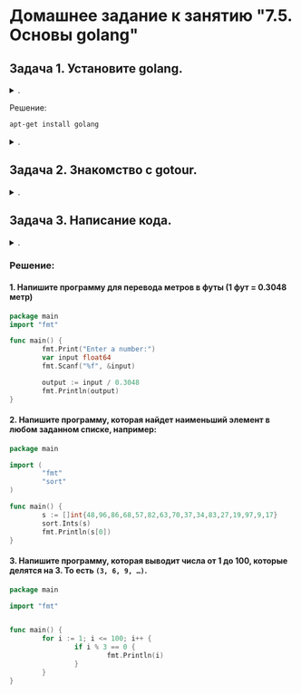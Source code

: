 # Домашнее задание к занятию "7.5. Основы golang"

## Задача 1. Установите golang.

<details><summary>.</summary>

> 1. Воспользуйтесь инструкций с официального сайта: [https://golang.org/](https://golang.org/).
> 2. Так же для тестирования кода можно использовать песочницу: [https://play.golang.org/](https://play.golang.org/).

</details>

Решение:

```bash
apt-get install golang
```

<details><summary>.</summary>

> 1. Воспользуйтесь инструкций с официального сайта: [https://golang.org/](https://golang.org/).
> 2. Так же для тестирования кода можно использовать песочницу: [https://play.golang.org/](https://play.golang.org/).

</details>

## Задача 2. Знакомство с gotour.

<details><summary>.</summary>

> У Golang есть обучающая интерактивная консоль [https://tour.golang.org/](https://tour.golang.org/).
> Рекомендуется изучить максимальное количество примеров. В консоли уже написан необходимый код,
> осталось только с ним ознакомиться и поэкспериментировать как написано в инструкции в левой части экрана.

</details>

## Задача 3. Написание кода. 

<details><summary>.</summary>

> Цель этого задания закрепить знания о базовом синтаксисе языка. Можно использовать редактор кода
> на своем компьютере, либо использовать песочницу: [https://play.golang.org/](https://play.golang.org/).
> 
> 
1. Напишите программу для перевода метров в футы (1 фут = 0.3048 метр). Можно запросить исходные данные
> у пользователя, а можно статически задать в коде.
>    Для взаимодействия с пользователем можно использовать функцию `Scanf`:
>   ```
>  package main
> 
>    import "fmt"
> 
>    func main() {
>       fmt.Print("Enter a number: ")
>      var input float64
>         fmt.Scanf("%f", &input)
> 
>        output := input * 2
> 
>        fmt.Println(output)
>   }
>  ```
> 
> 1 . Напишите программу, которая найдет наименьший элемент в любом заданном списке, например:
>   ```
>    x := []int{48,96,86,68,57,82,63,70,37,34,83,27,19,97,9,17,}
>     ```
> 1 . Напишите программу, которая выводит числа от 1 до 100, которые делятся на 3. То есть `(3, 6, 9, …)`.
>
 
</details>


### Решение: 

#### 1. Напишите программу для перевода метров в футы (1 фут = 0.3048 метр)

```go
package main
import "fmt"

func main() {
        fmt.Print("Enter a number:")
        var input float64
        fmt.Scanf("%f", &input)

        output := input / 0.3048
        fmt.Println(output)
}
```

#### 2. Напишите программу, которая найдет наименьший элемент в любом заданном списке, например:

```go
package main

import (
        "fmt"
        "sort"
)

func main() {
        s := []int{48,96,86,68,57,82,63,70,37,34,83,27,19,97,9,17}
        sort.Ints(s)
        fmt.Println(s[0])
}
```

#### 3. Напишите программу, которая выводит числа от 1 до 100, которые делятся на 3. То есть `(3, 6, 9, …)`.

```go
package main

import "fmt"


func main() {
        for i := 1; i <= 100; i++ {
                if i % 3 == 0 {
                        fmt.Println(i)
                }
        }
}

```
